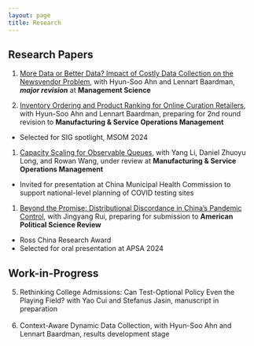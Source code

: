 ```yaml
---
layout: page
title: Research
---
```


<!-- Topics: Retail Analytics, Inventory Management, Societal Decision-Making

Methodology: Dynamic Optimization, Stochastic Analysis, Approximation Algorithm -->

## Research Papers

1. [More Data or Better Data? Impact of Costly Data Collection on the Newsvendor Problem](https://papers.ssrn.com/sol3/papers.cfm?abstract_id=4949043), with Hyun-Soo Ahn and Lennart Baardman, ***major revision*** at **Management Science**

1. [Inventory Ordering and Product Ranking for Online Curation Retailers](https://papers.ssrn.com/sol3/papers.cfm?abstract_id=4061071), with Hyun-Soo Ahn and Lennart Baardman, preparing for 2nd round revision to **Manufacturing & Service Operations Management**
- Selected for SIG spotlight, MSOM 2024

1. [Capacity Scaling for Observable Queues](https://papers.ssrn.com/sol3/papers.cfm?abstract_id=3628484), with Yang Li, Daniel Zhuoyu Long, and Rowan Wang, under review at **Manufacturing & Service Operations Management**
- Invited for presentation at China Municipal Health Commission to support national-level planning of COVID testing sites

1. [Beyond the Promise: Distributional Discordance in China’s Pandemic Control](/public/beyond_the_promise.pdf), with Jingyang Rui, preparing for submission to **American Political Science Review** 
- Ross China Research Award
- Selected for oral presentation at APSA 2024

## Work-in-Progress
<ol start="5">
  <!-- <li>  <a href="/public/beyond_the_promise.pdf">Beyond the Promise: Distributional Discordance in China’s Pandemic Control</a>, with Jingyang Rui, preparing for submission to  <strong>Comparative Political Studies </strong></li>
    <ul>
      <li> Ross China Research Award </li>
      <li> Selected for oral presentation at APSA 2024 </li>
    </ul> -->
  <li>Rethinking College Admissions: Can Test-Optional Policy Even the Playing Field? with Yao Cui and Stefanus Jasin,
manuscript in preparation </li>
   <br /> 
  <li>Context-Aware Dynamic Data Collection, with Hyun-Soo Ahn and Lennart Baardman, results development stage </li>
</ol>